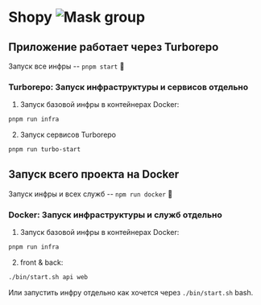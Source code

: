 # Shopy ![Mask group](https://github.com/ChampionTommy/shopy/assets/79994252/a998cf0d-46f3-4ee2-872e-efdbd425a062) 



## Приложение работает через Turborepo

Запуск все инфры -- `pnpm start` 🚀

### Turborepo: Запуск инфраструктуры и сервисов отдельно

1. Запуск базовой инфры в контейнерах Docker:

```bash
pnpm run infra
```

2. Запуск сервисов Turborepo

```bash
pnpm run turbo-start
```

## Запуск всего проекта на Docker

Запуск инфры и всех служб -- `npm run docker` 🚀

### Docker: Запуск инфраструктуры и служб отдельно

1. Запуск базовой инфры в контейнерах Docker:

```bash
pnpm run infra
```

2. front & back:

```bash
./bin/start.sh api web
```

Или запустить инфру отдельно как хочется через `./bin/start.sh` bash.
